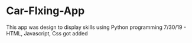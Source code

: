 # Car-FIxing-App
This app was design to display skills using Python programming 
7/30/19 - HTML, Javascript, Css got added 
